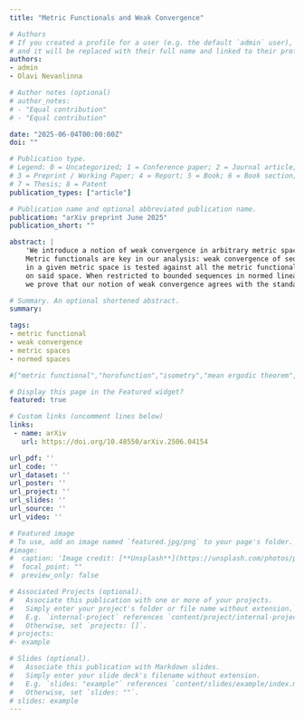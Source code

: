 ```yaml
---
title: "Metric Functionals and Weak Convergence"

# Authors
# If you created a profile for a user (e.g. the default `admin` user), write the username (folder name) here 
# and it will be replaced with their full name and linked to their profile.
authors:
- admin
- Olavi Nevanlinna

# Author notes (optional)
# author_notes:
# - "Equal contribution"
# - "Equal contribution"

date: "2025-06-04T00:00:00Z"
doi: ""

# Publication type.
# Legend: 0 = Uncategorized; 1 = Conference paper; 2 = Journal article;
# 3 = Preprint / Working Paper; 4 = Report; 5 = Book; 6 = Book section;
# 7 = Thesis; 8 = Patent
publication_types: ["article"]

# Publication name and optional abbreviated publication name.
publication: "arXiv preprint June 2025"
publication_short: ""

abstract: |
	'We introduce a notion of weak convergence in arbitrary metric spaces. 
	Metric functionals are key in our analysis: weak convergence of sequences 
	in a given metric space is tested against all the metric functionals defined 
	on said space. When restricted to bounded sequences in normed linear spaces, 
	we prove that our notion of weak convergence agrees with the standard one.'

# Summary. An optional shortened abstract.
summary: 

tags: 
- metric functional
- weak convergence
- metric spaces
- normed spaces

#["metric functional","horofunction","isometry","mean ergodic theorem","fixed point","nonexpansive map","invariant subspace","firmly nonexpansive map"]

# Display this page in the Featured widget?
featured: true

# Custom links (uncomment lines below)
links:
 - name: arXiv
   url: https://doi.org/10.48550/arXiv.2506.04154

url_pdf: ''
url_code: ''
url_dataset: ''
url_poster: ''
url_project: ''
url_slides: ''
url_source: ''
url_video: ''

# Featured image
# To use, add an image named `featured.jpg/png` to your page's folder. 
#image:
#  caption: 'Image credit: [**Unsplash**](https://unsplash.com/photos/pLCdAaMFLTE)'
#  focal_point: ""
#  preview_only: false

# Associated Projects (optional).
#   Associate this publication with one or more of your projects.
#   Simply enter your project's folder or file name without extension.
#   E.g. `internal-project` references `content/project/internal-project/index.md`.
#   Otherwise, set `projects: []`.
# projects:
#- example

# Slides (optional).
#   Associate this publication with Markdown slides.
#   Simply enter your slide deck's filename without extension.
#   E.g. `slides: "example"` references `content/slides/example/index.md`.
#   Otherwise, set `slides: ""`.
# slides: example
---
```

